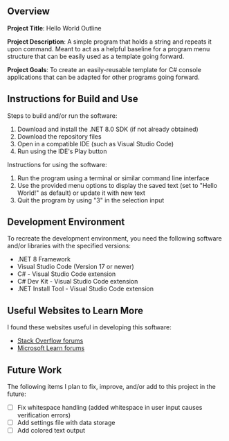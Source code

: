 ## Overview

**Project Title**: Hello World Outline

**Project Description**: A simple program that holds a string and repeats it upon command. Meant to act as a helpful baseline for a program menu structure that can be easily used as a template going forward.

**Project Goals**: To create an easily-reusable template for C# console applications that can be adapted for other programs going forward.

## Instructions for Build and Use

Steps to build and/or run the software:

1. Download and install the .NET 8.0 SDK (if not already obtained)
2. Download the repository files
3. Open in a compatible IDE (such as Visual Studio Code)
4. Run using the IDE's Play button

Instructions for using the software:

1. Run the program using a terminal or similar command line interface
2. Use the provided menu options to display the saved text (set to "Hello World!" as default) or update it with new text
3. Quit the program by using "3" in the selection input

## Development Environment 

To recreate the development environment, you need the following software and/or libraries with the specified versions:

* .NET 8 Framework
* Visual Studio Code (Version 17 or newer)
* C# - Visual Studio Code extension
* C# Dev Kit - Visual Studio Code extension
* .NET Install Tool - Visual Studio Code extension

## Useful Websites to Learn More

I found these websites useful in developing this software:

* [Stack Overflow forums](https://stackoverflow.com/questions)
* [Microsoft Learn forums](https://learn.microsoft.com/en-us/)

## Future Work

The following items I plan to fix, improve, and/or add to this project in the future:

* [ ] Fix whitespace handling (added whitespace in user input causes verification errors)
* [ ] Add settings file with data storage
* [ ] Add colored text output
